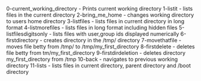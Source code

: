 0-current_working_directory - Prints current working directory
1-listit - lists files in the current directory
2-bring_me_home - changes working directory to users home directory
3-listfiles - lists files in current directory in long format
4-listmorefiles - lists files in long format including hidden files
5-listfilesdigitsonly - lists files with user,group ids displayed numerically
6-firstdirectory - creates directory in the /tmp/ directory
7-movethatfile - moves file betty from /tmp/ to /tmp/my_first_directory
8-firstdelete - deletes file betty from tm/my_first_directory
9-firstdirdeletion - deletes directory my_first_directory from  /tmp
10-back - navigates to previous working directory
11-lists - lists files in current directory, parent directory and /boot directory
